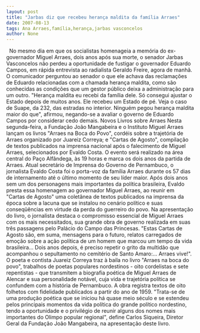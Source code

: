 ```yaml
---
layout: post
title: "Jarbas diz que recebeu herança maldita da família Arraes"
date: 2007-08-13
tags: Ana Arraes,família,herança,jarbas vasconcelos
author: None
---
```

&nbsp;
No mesmo dia em que os socialistas homenageia a mem&oacute;ria do ex-governador Miguel Arraes, dois anos ap&oacute;s sua morte, o senador Jarbas Vasconcelos n&atilde;o perdeu a oportunidade de fustigar o governador Eduardo Campos, em r&aacute;pida entrevista ao radialista Geraldo Freire, agora de manh&atilde;.
O comunicador perguntou ao senador o que ele achava das reclama&ccedil;&otilde;es de Eduardo relacionadas com a chamada heran&ccedil;a maldita, como s&atilde;o conhecidas as condi&ccedil;&otilde;es que um gestor p&uacute;blico deixa a administra&ccedil;&atilde;o para um outro.
&quot;Heran&ccedil;a maldita eu recebi da fam&iacute;lia dele. S&oacute; consegui ajustar o Estado depois de muitos anos. Ele recebeu um Estado de p&eacute;. Veja o caso de Suape, da 232, das estradas no interior. Ningu&eacute;m pegou heran&ccedil;a maldita maior do que&quot;, afirmou, negando-se a avaliar o governo de Eduardo Campos por considerar cedo demais.
Novos Livros&nbsp;sobre Arraes
Nesta segunda-feira, a Funda&ccedil;&atilde;o Jo&atilde;o Mangabeira e o Instituto Miguel Arraes lan&ccedil;am os livros &quot;Arraes na Boca do Povo&quot;, cord&eacute;is sobre a trajet&oacute;ria de Arraes organizado por Juareiz Correya; e &quot;Cartas de Agosto&quot;, compila&ccedil;&atilde;o de textos publicados na imprensa nacional ap&oacute;s o falecimento de Miguel Arraes, selecionados por Evaldo Costa. 
O evento ser&aacute; realizado na &aacute;rea central do Pa&ccedil;o Alf&acirc;ndega, &agrave;s 19 horas e marca os dois anos da partida de Arraes. 
Atual secret&aacute;rio de Imprensa do Governo de Pernambuco, o jornalista Evaldo Costa foi o porta-voz da fam&iacute;lia Arraes durante os 57 dias de internamento at&eacute; o &uacute;ltimo momento de seu l&iacute;der maior. Ap&oacute;s dois anos sem um dos personagens mais importantes da pol&iacute;tica brasileira, Evaldo presta essa homenagem ao governador Miguel Arraes, ao reunir em &quot;Cartas de Agosto&quot; uma colet&acirc;nea de textos publicados na imprensa da &eacute;poca sobre a lacuna que se instalou no cen&aacute;rio pol&iacute;tico e suas conseq&uuml;&ecirc;ncias em virtude da perda do guerreiro do povo. 
Na apresenta&ccedil;&atilde;o do livro, o jornalista destaca o compromisso essencial de Miguel Arraes com os mais necessitados, sua grande obra de governo realizada em suas tr&ecirc;s passagens pelo Pal&aacute;cio do Campo das Princesas. 
&quot;Estas Cartas de Agosto s&atilde;o, em suma, mensagens para o futuro, relatos carregados de emo&ccedil;&atilde;o sobre a a&ccedil;&atilde;o pol&iacute;tica de um homem que marcou um tempo da vida brasileira... Dois anos depois, &eacute; preciso repetir o grito da multid&atilde;o que acompanhou o sepultamento no cemit&eacute;rio de Santo Amaro:... Arraes vive!&quot;. 
O poeta e contista Juareiz Correya traz &agrave; baila no livro &quot;Arraes na boca do povo&quot;, trabalhos de poetas populares nordestinos - oito cordelistas e sete repentistas - que transmitem a biografia po&eacute;tica de Miguel Arraes de Alencar e sua personalidade not&aacute;vel, cuja vida e trajet&oacute;ria pol&iacute;tica se confundem com a hist&oacute;ria de Pernambuco. A obra registra textos de oito folhetos com fidelidade publicados a partir do ano de 1959. 
&quot;Trata-se de uma produ&ccedil;&atilde;o po&eacute;tica que se iniciou h&aacute; quase meio s&eacute;culo e se estendeu pelos principais momentos da vida pol&iacute;tica do grande pol&iacute;tico nordestino, tendo a oportunidade e o privil&eacute;gio de reunir alguns dos nomes mais importantes do Olimpo popular regional&quot;, define Carlos Siqueira, Diretor Geral da Funda&ccedil;&atilde;o Jo&atilde;o Mangabeira, na apresenta&ccedil;&atilde;o deste livro.
&nbsp; 